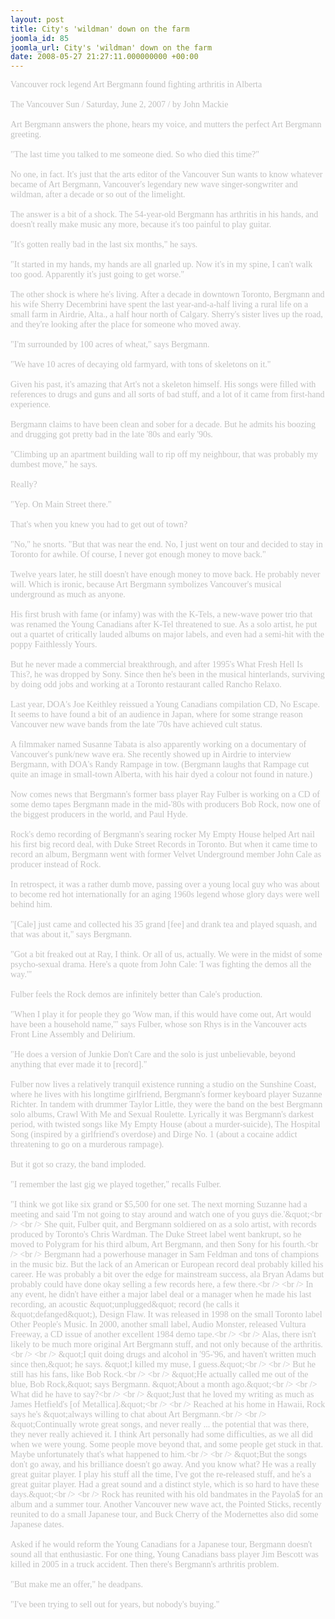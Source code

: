 ```yaml
---
layout: post
title: City's 'wildman' down on the farm
joomla_id: 85
joomla_url: City's 'wildman' down on the farm
date: 2008-05-27 21:27:11.000000000 +00:00
---
```

<span style="color: #c0c0c0"><span style="font-family: 'book antiqua',palatino">Vancouver rock legend Art Bergmann found fighting arthritis in Alberta<br />
<br />
The Vancouver Sun / Saturday, June 2, 2007 / by John Mackie<br />
<br />
Art Bergmann answers the phone, hears my voice, and mutters the perfect Art Bergmann greeting.<br />
<br />
&quot;The last time you talked to me someone died. So who died this time?&quot;<br />
<br />
No one, in fact. It's just that the arts editor of the Vancouver Sun wants to know whatever became of Art Bergmann, Vancouver's legendary new wave singer-songwriter and wildman, after a decade or so out of the limelight.<br />
<br />
The answer is a bit of a shock. The 54-year-old Bergmann has arthritis in his hands, and doesn't really make music any more, because it's too painful to play guitar.<br />
<br />
&quot;It's gotten really bad in the last six months,&quot; he says.<br />
<br />
&quot;It started in my hands, my hands are all gnarled up. Now it's in my spine, I can't walk too good. Apparently it's just going to get worse.&quot;<br />
<br />
The other shock is where he's living. After a decade in downtown Toronto, Bergmann and his wife Sherry Decembrini have spent the last year-and-a-half living a rural life on a small farm in Airdrie, Alta., a half hour north of Calgary. Sherry's sister lives up the road, and they're looking after the place for someone who moved away.<br />
<br />
&quot;I'm surrounded by 100 acres of wheat,&quot; says Bergmann.<br />
<br />
&quot;We have 10 acres of decaying old farmyard, with tons of skeletons on it.&quot;<br />
<br />
Given his past, it's amazing that Art's not a skeleton himself. His songs were filled with references to drugs and guns and all sorts of bad stuff, and a lot of it came from first-hand experience.<br />
<br />
Bergmann claims to have been clean and sober for a decade. But he admits his boozing and drugging got pretty bad in the late '80s and early '90s.<br />
<br />
&quot;Climbing up an apartment building wall to rip off my neighbour, that was probably my dumbest move,&quot; he says.<br />
<br />
Really?<br />
<br />
&quot;Yep. On Main Street there.&quot;<br />
<br />
That's when you knew you had to get out of town?<br />
<br />
&quot;No,&quot; he snorts. &quot;But that was near the end. No, I just went on tour and decided to stay in Toronto for awhile. Of course, I never got enough money to move back.&quot;<br />
<br />
Twelve years later, he still doesn't have enough money to move back. He probably never will. Which is ironic, because Art Bergmann symbolizes Vancouver's musical underground as much as anyone.<br />
<br />
His first brush with fame (or infamy) was with the K-Tels, a new-wave power trio that was renamed the Young Canadians after K-Tel threatened to sue. As a solo artist, he put out a quartet of critically lauded albums on major labels, and even had a semi-hit with the poppy Faithlessly Yours.<br />
<br />
But he never made a commercial breakthrough, and after 1995's What Fresh Hell Is This?, he was dropped by Sony. Since then he's been in the musical hinterlands, surviving by doing odd jobs and working at a Toronto restaurant called Rancho Relaxo.<br />
<br />
Last year, DOA's Joe Keithley reissued a Young Canadians compilation CD, No Escape. It seems to have found a bit of an audience in Japan, where for some strange reason Vancouver new wave bands from the late '70s have achieved cult status.<br />
<br />
A filmmaker named Susanne Tabata is also apparently working on a documentary of Vancouver's punk/new wave era. She recently showed up in Airdrie to interview Bergmann, with DOA's Randy Rampage in tow. (Bergmann laughs that Rampage cut quite an image in small-town Alberta, with his hair dyed a colour not found in nature.)<br />
<br />
Now comes news that Bergmann's former bass player Ray Fulber is working on a CD of some demo tapes Bergmann made in the mid-'80s with producers Bob Rock, now one of the biggest producers in the world, and Paul Hyde.<br />
<br />
Rock's demo recording of Bergmann's searing rocker My Empty House helped Art nail his first big record deal, with Duke Street Records in Toronto. But when it came time to record an album, Bergmann went with former Velvet Underground member John Cale as producer instead of Rock.<br />
<br />
In retrospect, it was a rather dumb move, passing over a young local guy who was about to become red hot internationally for an aging 1960s legend whose glory days were well behind him.<br />
<br />
&quot;[Cale] just came and collected his 35 grand [fee] and drank tea and played squash, and that was about it,&quot; says Bergmann.<br />
<br />
&quot;Got a bit freaked out at Ray, I think. Or all of us, actually. We were in the midst of some psycho-sexual drama. Here's a quote from John Cale: 'I was fighting the demos all the way.'&quot;<br />
<br />
Fulber feels the Rock demos are infinitely better than Cale's production.<br />
<br />
&quot;When I play it for people they go 'Wow man, if this would have come out, Art would have been a household name,'&quot; says Fulber, whose son Rhys is in the Vancouver acts Front Line Assembly and Delirium.<br />
<br />
&quot;He does a version of Junkie Don't Care and the solo is just unbelievable, beyond anything that ever made it to [record].&quot;<br />
<br />
Fulber now lives a relatively tranquil existence running a studio on the Sunshine Coast, where he lives with his longtime girlfriend, Bergmann's former keyboard player Suzanne Richter. In tandem with drummer Taylor Little, they were the band on the best Bergmann solo albums, Crawl With Me and Sexual Roulette. Lyrically it was Bergmann's darkest period, with twisted songs like My Empty House (about a murder-suicide), The Hospital Song (inspired by a girlfriend's overdose) and Dirge No. 1 (about a cocaine addict threatening to go on a murderous rampage).<br />
<br />
But it got so crazy, the band imploded.<br />
<br />
&quot;I remember the last gig we played together,&quot; recalls Fulber.<br />
<br />
&quot;I think we got like six grand or $5,500 for one set. The next morning Suzanne had a meeting and said 'I'm not going to stay around and watch one of you guys die.'&quot;<br />
<br />
She quit, Fulber quit, and Bergmann soldiered on as a solo artist, with records produced by Toronto's Chris Wardman. The Duke Street label went bankrupt, so he moved to Polygram for his third album, Art Bergmann, and then Sony for his fourth.<br />
<br />
Bergmann had a powerhouse manager in Sam Feldman and tons of champions in the music biz. But the lack of an American or European record deal probably killed his career. He was probably a bit over the edge for mainstream success, ala Bryan Adams but probably could have done okay selling a few records here, a few there.<br />
<br />
In any event, he didn't have either a major label deal or a manager when he made his last recording, an acoustic &quot;unplugged&quot; record (he calls it &quot;defanged&quot;), Design Flaw. It was released in 1998 on the small Toronto label Other People's Music. In 2000, another small label, Audio Monster, released Vultura Freeway, a CD issue of another excellent 1984 demo tape.<br />
<br />
Alas, there isn't likely to be much more original Art Bergmann stuff, and not only because of the arthritis.<br />
<br />
&quot;I quit doing drugs and alcohol in '95-'96, and haven't written much since then,&quot; he says. &quot;I killed my muse, I guess.&quot;<br />
<br />
But he still has his fans, like Bob Rock.<br />
<br />
&quot;He actually called me out of the blue, Bob Rock,&quot; says Bergmann. &quot;About a month ago.&quot;<br />
<br />
What did he have to say?<br />
<br />
&quot;Just that he loved my writing as much as James Hetfield's [of Metallica].&quot;<br />
<br />
Reached at his home in Hawaii, Rock says he's &quot;always willing to chat about Art Bergmann.<br />
<br />
&quot;Continually wrote great songs, and never really ... the potential that was there, they never really achieved it. I think Art personally had some difficulties, as we all did when we were young. Some people move beyond that, and some people get stuck in that. Maybe unfortunately that's what happened to him.<br />
<br />
&quot;But the songs don't go away, and his brilliance doesn't go away. And you know what? He was a really great guitar player. I play his stuff all the time, I've got the re-released stuff, and he's a great guitar player. Had a great sound and a distinct style, which is so hard to have these days.&quot;<br />
<br />
Rock has reunited with his old bandmates in the Payola$ for an album and a summer tour. Another Vancouver new wave act, the Pointed Sticks, recently reunited to do a small Japanese tour, and Buck Cherry of the Modernettes also did some Japanese dates.<br />
<br />
Asked if he would reform the Young Canadians for a Japanese tour, Bergmann doesn't sound all that enthusiastic. For one thing, Young Canadians bass player Jim Bescott was killed in 2005 in a truck accident. Then there's Bergmann's arthritis problem.<br />
<br />
&quot;But make me an offer,&quot; he deadpans.<br />
<br />
&quot;I've been trying to sell out for years, but nobody's buying.&quot;<br />
</span></span>
